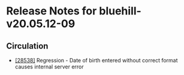 
# Release Notes for bluehill-v20.05.12-09

## Circulation

- [[28538]](http://bugs.koha-community.org/bugzilla3/show_bug.cgi?id=28538) Regression - Date of birth entered without correct format causes internal server error


